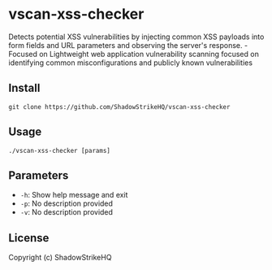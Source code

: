 # vscan-xss-checker
Detects potential XSS vulnerabilities by injecting common XSS payloads into form fields and URL parameters and observing the server's response. - Focused on Lightweight web application vulnerability scanning focused on identifying common misconfigurations and publicly known vulnerabilities

## Install
`git clone https://github.com/ShadowStrikeHQ/vscan-xss-checker`

## Usage
`./vscan-xss-checker [params]`

## Parameters
- `-h`: Show help message and exit
- `-p`: No description provided
- `-v`: No description provided

## License
Copyright (c) ShadowStrikeHQ
